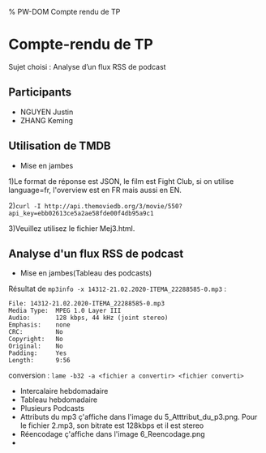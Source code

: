 % PW-DOM  Compte rendu de TP

# Compte-rendu de TP

Sujet choisi : Analyse d’un flux RSS de podcast

## Participants 

* NGUYEN Justin
* ZHANG Keming


## Utilisation de TMDB
* Mise en jambes

1)Le format de réponse est JSON, le film est Fight Club, si on utilise language=fr, l'overview est en FR mais aussi en EN.

2)```curl -I http://api.themoviedb.org/3/movie/550?api_key=ebb02613ce5a2ae58fde00f4db95a9c1```

3)Veuillez utilisez le fichier Mej3.html.

## Analyse d'un flux RSS de podcast
* Mise en jambes(Tableau des podcasts)

Résultat de ```mp3info -x 14312-21.02.2020-ITEMA_22288585-0.mp3``` :

```14312-21.02.2020-ITEMA_22288585-0.mp3 does not have an ID3 1.x tag.
File: 14312-21.02.2020-ITEMA_22288585-0.mp3
Media Type:  MPEG 1.0 Layer III
Audio:       128 kbps, 44 kHz (joint stereo)
Emphasis:    none
CRC:         No
Copyright:   No
Original:    No
Padding:     Yes
Length:      9:56
```

conversion : ```lame -b32 -a <fichier a convertir> <fichier converti>```
* Intercalaire hebdomadaire
* Tableau hebdomadaire
* Plusieurs Podcasts
* Attributs du mp3
  ç'affiche dans l'image du 5_Atttribut_du_p3.png.
  Pour le fichier 2.mp3, son bitrate est 128kbps et il est stereo
* Réencodage
  ç'affiche dans l'image 6_Reencodage.png
* 

  
